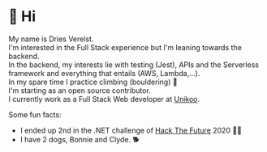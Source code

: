 # 👋 Hi

My name is Dries Verelst.  
I'm interested in the Full Stack experience but I'm leaning towards the backend.  
In the backend, my interests lie with testing (Jest), APIs and the Serverless framework and everything that entails (AWS, Lambda,...).  
In my spare time I practice climbing (bouldering) 🧗  
I'm starting as an open source contributor.  
I currently work as a Full Stack Web developer at [Unikoo](https://www.unikoo.be/en).

Some fun facts:
- I ended up 2nd in the .NET challenge of [Hack The Future](https://www.hackthefuture.be/home) 2020 👨‍💻
- I have 2 dogs, Bonnie and Clyde. 🐕 
